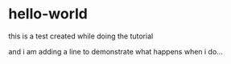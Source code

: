 # hello-world
this is a test created while doing the tutorial

and i am adding a line to demonstrate what happens when i do...

